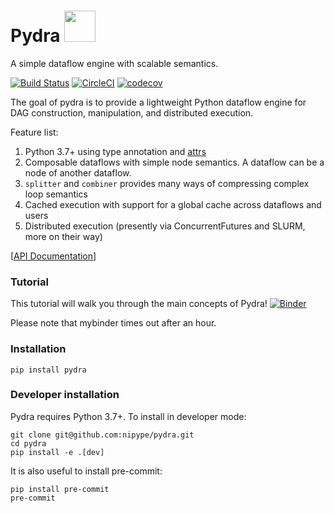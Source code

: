 
# Pydra <img src="pydra_logo.png" width="50">

A simple dataflow engine with scalable semantics.

[![Build Status](https://travis-ci.org/nipype/pydra.svg?branch=master)](https://travis-ci.org/nipype/pydra)
[![CircleCI](https://circleci.com/gh/nipype/pydra.svg?style=svg)](https://circleci.com/gh/nipype/pydra)
[![codecov](https://codecov.io/gh/nipype/pydra/branch/master/graph/badge.svg)](https://codecov.io/gh/nipype/pydra)

The goal of pydra is to provide a lightweight Python dataflow engine for DAG construction, manipulation, and distributed execution.

Feature list:
1. Python 3.7+ using type annotation and [attrs](https://www.attrs.org/en/stable/)
2. Composable dataflows with simple node semantics. A dataflow can be a node of another dataflow.
3. `splitter` and `combiner` provides many ways of compressing complex loop semantics
4. Cached execution with support for a global cache across dataflows and users
5. Distributed execution (presently via ConcurrentFutures and SLURM, more on their way)

[[API Documentation](https://nipype.github.io/pydra/)]

### Tutorial
This tutorial will walk you through the main concepts of Pydra!
[![Binder](https://mybinder.org/badge_logo.svg)](https://mybinder.org/v2/gh/nipype/pydra/master?filepath=tutorial%2Fnotebooks)

Please note that mybinder times out after an hour.

### Installation

```
pip install pydra
```

### Developer installation

Pydra requires Python 3.7+. To install in developer mode:

```
git clone git@github.com:nipype/pydra.git
cd pydra
pip install -e .[dev]
```

It is also useful to install pre-commit:

```
pip install pre-commit
pre-commit
```
